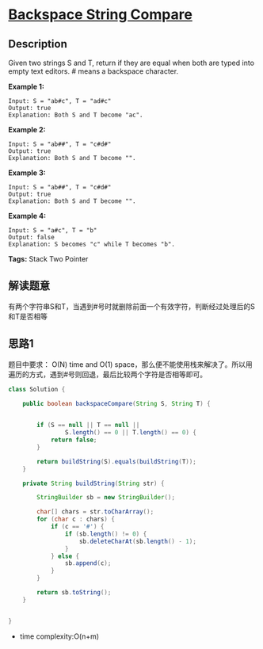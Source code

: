 # [Backspace String Compare][title]

## Description

Given two strings S and T, return if they are equal when both are typed into empty text editors. # means a backspace character.

**Example 1:**

```
Input: S = "ab#c", T = "ad#c"
Output: true
Explanation: Both S and T become "ac".
```
**Example 2:**

```
Input: S = "ab##", T = "c#d#"
Output: true
Explanation: Both S and T become "".
```
**Example 3:**

```
Input: S = "ab##", T = "c#d#"
Output: true
Explanation: Both S and T become "".
```
**Example 4:**

```
Input: S = "a#c", T = "b"
Output: false
Explanation: S becomes "c" while T becomes "b".
```

**Tags:** Stack Two Pointer

## 解读题意
有两个字符串S和T，当遇到#号时就删除前面一个有效字符，判断经过处理后的S和T是否相等

## 思路1 
题目中要求： O(N) time and O(1) space，那么便不能使用栈来解决了。所以用遍历的方式，遇到#号则回退，最后比较两个字符是否相等即可。

```java
class Solution {
    
    public boolean backspaceCompare(String S, String T) {


        if (S == null || T == null ||
                S.length() == 0 || T.length() == 0) {
            return false;
        }

        return buildString(S).equals(buildString(T));
    }

    private String buildString(String str) {

        StringBuilder sb = new StringBuilder();

        char[] chars = str.toCharArray();
        for (char c : chars) {
            if (c == '#') {
                if (sb.length() != 0) {
                    sb.deleteCharAt(sb.length() - 1);
                }
            } else {
                sb.append(c);
            }
        }

        return sb.toString();
    }


}
```

- time complexity:O(n+m)

[title]: https://leetcode.com/problems/backspace-string-compare/description/